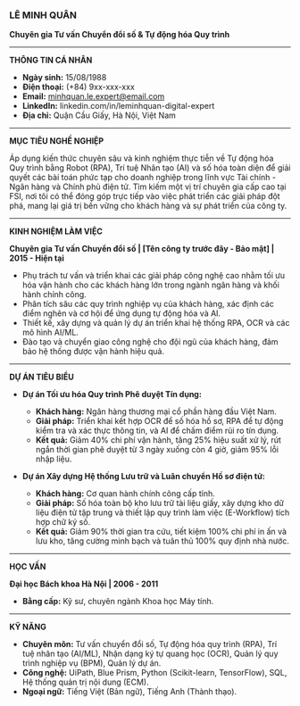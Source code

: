 ### **LÊ MINH QUÂN**

**Chuyên gia Tư vấn Chuyển đổi số & Tự động hóa Quy trình**

---

**THÔNG TIN CÁ NHÂN**

*   **Ngày sinh:** 15/08/1988
*   **Điện thoại:** (+84) 9xx-xxx-xxx
*   **Email:** minhquan.le.expert@email.com
*   **LinkedIn:** linkedin.com/in/leminhquan-digital-expert
*   **Địa chỉ:** Quận Cầu Giấy, Hà Nội, Việt Nam

---

**MỤC TIÊU NGHỀ NGHIỆP**

Áp dụng kiến thức chuyên sâu và kinh nghiệm thực tiễn về Tự động hóa Quy trình bằng Robot (RPA), Trí tuệ Nhân tạo (AI) và số hóa toàn diện để giải quyết các bài toán phức tạp cho doanh nghiệp trong lĩnh vực Tài chính - Ngân hàng và Chính phủ điện tử. Tìm kiếm một vị trí chuyên gia cấp cao tại FSI, nơi tôi có thể đóng góp trực tiếp vào việc phát triển các giải pháp đột phá, mang lại giá trị bền vững cho khách hàng và sự phát triển của công ty.

---

**KINH NGHIỆM LÀM VIỆC**

**Chuyên gia Tư vấn Chuyển đổi số | [Tên công ty trước đây - Bảo mật] | 2015 - Hiện tại**

*   Phụ trách tư vấn và triển khai các giải pháp công nghệ cao nhằm tối ưu hóa vận hành cho các khách hàng lớn trong ngành ngân hàng và khối hành chính công.
*   Phân tích sâu các quy trình nghiệp vụ của khách hàng, xác định các điểm nghẽn và cơ hội để ứng dụng tự động hóa và AI.
*   Thiết kế, xây dựng và quản lý dự án triển khai hệ thống RPA, OCR và các mô hình AI/ML.
*   Đào tạo và chuyển giao công nghệ cho đội ngũ của khách hàng, đảm bảo hệ thống được vận hành hiệu quả.

---

**DỰ ÁN TIÊU BIỂU**

*   **Dự án Tối ưu hóa Quy trình Phê duyệt Tín dụng:**
    *   **Khách hàng:** Ngân hàng thương mại cổ phần hàng đầu Việt Nam.
    *   **Giải pháp:** Triển khai kết hợp OCR để số hóa hồ sơ, RPA để tự động kiểm tra và xác thực thông tin, và AI để chấm điểm rủi ro tín dụng.
    *   **Kết quả:** Giảm 40% chi phí vận hành, tăng 25% hiệu suất xử lý, rút ngắn thời gian phê duyệt từ 3 ngày xuống còn 4 giờ, giảm 95% lỗi nhập liệu.

*   **Dự án Xây dựng Hệ thống Lưu trữ và Luân chuyển Hồ sơ điện tử:**
    *   **Khách hàng:** Cơ quan hành chính công cấp tỉnh.
    *   **Giải pháp:** Số hóa toàn bộ kho lưu trữ tài liệu giấy, xây dựng kho dữ liệu điện tử tập trung và thiết lập quy trình làm việc (E-Workflow) tích hợp chữ ký số.
    *   **Kết quả:** Giảm 90% thời gian tra cứu, tiết kiệm 100% chi phí in ấn và lưu kho, tăng cường minh bạch và tuân thủ 100% quy định nhà nước.

---

**HỌC VẤN**

**Đại học Bách khoa Hà Nội | 2006 - 2011**
*   **Bằng cấp:** Kỹ sư, chuyên ngành Khoa học Máy tính.

---

**KỸ NĂNG**

*   **Chuyên môn:** Tư vấn chuyển đổi số, Tự động hóa quy trình (RPA), Trí tuệ nhân tạo (AI/ML), Nhận dạng ký tự quang học (OCR), Quản lý quy trình nghiệp vụ (BPM), Quản lý dự án.
*   **Công nghệ:** UiPath, Blue Prism, Python (Scikit-learn, TensorFlow), SQL, Hệ thống quản trị nội dung (ECM).
*   **Ngoại ngữ:** Tiếng Việt (Bản ngữ), Tiếng Anh (Thành thạo).